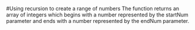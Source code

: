 #Using recursion to create a range of numbers
The function returns an array of integers which begins with a number represented by the startNum parameter and ends with a number represented by the endNum parameter.
